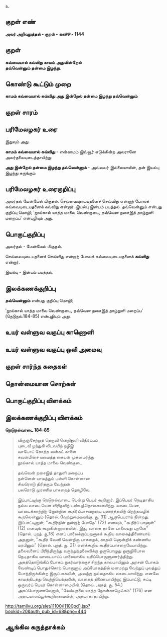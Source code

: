உ

## குறள் எண் 

**அலர் அறிவுறுத்தல் - குறள் - கக௪௪ - 1144**

## குறள் 

**கவ்வையால் கவ்விது காமம் அதுவின்றேல்  
தவ்வென்னும் தன்மை இழந்து.**

## கொண்டு கூட்டும் முறை

**காமம் கவ்வையால் கவ்விது அது இன்றேல் தன்மை இழந்து தவ்வென்னும்**

## குறள் சாரம் 


## பரிமேலழகர் உரை

இதுவும் அது. 

**காமம் கவ்வையால் கவ்விது** - என்காமம் இவ்வூர் எடுக்கின்ற அலரானே அலர்தலையுடைத்தாயிற்று 

**அது இன்றேல் தன்மை இழந்து தவ்வென்னும்** - அவ்வலர் இல்லையாயின், தன் இயல்பு இழந்து சுருங்கும்

## பரிமேலழகர் உரைகுறிப்பு   

அலர்தல் மேன்மேல் மிகுதல். செவ்வையுடையதனைச் செவ்விது என்றாற் போலக் கவ்வையுடையதனைக் கவ்விது என்றார். இயல்பு இன்பம் பயத்தல். தவ்வென்னும் என்பது குறிப்பு மொழி; 'நூல்கால் யாத்த மாலை வெண்குடை, தவ்வென றசைஇத் தாழ்துளி மறைப்ப' என்புழியும் அது.

## பொருட்குறிப்பு 

அலர்தல் - மேன்மேல் மிகுதல். 

செவ்வையுடையதனைச் செவ்விது என்றாற் போலக் கவ்வையுடையதனைக் **கவ்விது** என்றார். 

இயல்பு - இன்பம் பயத்தல். 

## இலக்கணக்குறிப்பு  

**தவ்வென்னும்** என்பது குறிப்பு மொழி; 

'நூல்கால் யாத்த மாலை வெண்குடை, தவ்வென றசைஇத் தாழ்துளி மறைப்ப' (நெடுநல்.184-85) என்புழியும் அது.

## உயர் வள்ளுவ வகுப்பு காணொளி


## உயர் வள்ளுவ வகுப்பு ஒலி அமைவு 

 
## குறள் சார்ந்த கதைகள் 


## தொன்மையான சொற்கள்


## பொருட்குறிப்பு விளக்கம்


## இலக்கணக்குறிப்பு விளக்கம்

**நெடுநல்வாடை 184-85**

>விருஞ்சேற்றுத் தெருவி னெறிதுளி விதிர்ப்பப்  
>புடைவீ ழந்துகி லிடவயிற் றழீஇ  
>வாடோட் கோத்த வன்கட் காளை  
>சுவன்மிசை யமைத்த கையன் முகனமர்ந்து  
>நூல்கால் யாத்த மாலை வெண்குடை  

>தவ்வென் றசைஇத் தாதுளி மறைப்ப  
>நள்ளென் யாமத்தும் பள்ளி கொள்ளான்  
>சிலரொடு திரிதரும் வேந்தன்  
>பலரொடு முரணிய பாசறைத் தொழிலே.  

>இப்பாட்டிற்கு நெடுநல்வாடை யென்று பெயர் கூறினார். இப்பெயர் நெடிதாகிய நல்ல வாடையென விரிதலிற் பண்புத்தொகையாயிற்று. வாடையென, வாடைக்காற்றிற் றோன்றின கூதிர்ப்பாசறையை யுணர்த்தலிற் பிறந்தவழிக் கூறலென்னும் (தொல். வேற்றுமைமயங்கு. சூ. 31) ஆகுபெயராய் நின்றது. இப்பாட்டினுள், "கூதிர்நின் றன்றாற் போதே" (72) எனவும், "கூதிர்ப் பானாள்" (12) எனவுங் கூறுகின்றாராதலின், இது, வாகை தானே பாலையது புறனே" (தொல். புறத். சூ.18) எனப் பாலைக்குப்புறனாகக் கூறிய வாகைத்திணையாய் அதனுள், "கூதிர் வேனி லென்றிரு பாசறைக், காதலி னொன்றிக் கண்ணிய மரபினும்" (தொல். புறத். சூ. 21) எனக்கூறிய கூதிர்ப்பாசறையேயாயிற்று. தலைவனைப் பிரிந்திருந்து வருந்துந்தலைவிக்கு ஒருபொழுது ஓரூழிபோல நெடிதாகிய வாடையாய்ப் பாலையாகிய உரிப்பொருளுணர்த்திற்று. அகத்தொடுங்கிப் போகம் நுகர்வார்க்குச் சிறந்த காலமாயினும் அரசன் போகம் வேண்டிப் பொதுச்சொற் பொறானாய் அப்போகத்தில் மனமற்று வேற்றுப் புலத்துப் போந்திருக்கின்ற இருப்பாகலின், அவற்கு நல்லதாகிய வாடையாயிற்று. எனவே காமத்திடத்து வெற்றியெய்தலின், வாகைத் திணையாயிற்று; இப்பாட்டு, சுட்டி ஒருவர்ப் பெயர் கொள்ளாமையின் (தொல். அகத். சூ. 54.) அகப்பொருளாமேனும், "வேம்புதலை யாத்த நோன்காழெஃகம்" (176) என அடையாளப்பூக்கூறினமையின், அகமாகாதாயிற்று.

http://tamilvu.org/slet/l1100/l1100pd1.jsp?bookid=20&auth_pub_id=68&pno=444

## ஆங்கில கருத்தாக்கம் 


